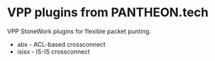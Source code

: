 VPP plugins from PANTHEON.tech
==============================

VPP StoneWork plugins for flexible packet punting.
- abx - ACL-based crossconnect
- isisx - IS-IS crossconnect 
